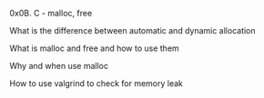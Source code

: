0x0B. C - malloc, free

What is the difference between automatic and dynamic allocation

What is malloc and free and how to use them

Why and when use malloc

How to use valgrind to check for memory leak
